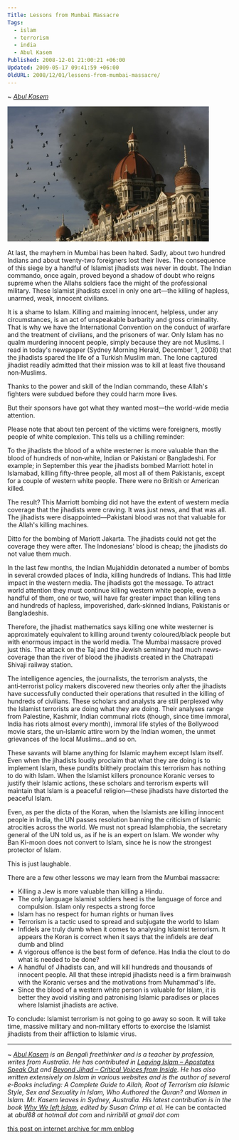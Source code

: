 ```yaml
---
Title: Lessons from Mumbai Massacre
Tags:
  - islam
  - terrorism
  - india
  - Abul Kasem
Published: 2008-12-01 21:00:21 +06:00
Updated: 2009-05-17 09:41:59 +06:00
OldURL: 2008/12/01/lessons-from-mumbai-massacre/
---
```

~ *[Abul Kasem](https://gold.mukto-mona.com/Articles/kasem/index.html)*  

![Mumbai Massacre](../../images/2008/12-01_mlive_mubami-massacre.jpg)

At last, the mayhem in Mumbai has been halted. Sadly, about two hundred Indians and about twenty-two foreigners lost their lives. The consequence of this siege by a handful of Islamist jihadists was never in doubt. The Indian commando, once again, proved beyond a shadow of doubt who reigns supreme when the Allahs soldiers face the might of the professional military. These Islamist jihadists excel in only one art—the killing of hapless, unarmed, weak, innocent civilians.

It is a shame to Islam. Killing and maiming innocent, helpless, under any circumstances, is an act of unspeakable barbarity and gross criminality. That is why we have the International Convention on the conduct of warfare and the treatment of civilians, and the prisoners of war. Only Islam has no qualm murdering innocent people, simply because they are not Muslims. I read in today's newspaper (Sydney Morning Herald, December 1, 2008) that the jihadists spared the life of a Turkish Muslim man. The lone captured jihadist readily admitted that their mission was to kill at least five thousand non‑Muslims.

Thanks to the power and skill of the Indian commando, these Allah's fighters were subdued before they could harm more lives.

But their sponsors have got what they wanted most—the world-wide media attention.

Please note that about ten percent of the victims were foreigners, mostly people of white complexion. This tells us a chilling reminder:

To the jihadists the blood of a white westerner is more valuable than the blood of hundreds of non‑white, Indian or Pakistani or Bangladeshi. For example; in September this year the jihadists bombed Marriott hotel in Islamabad, killing fifty-three people, all most all of them Pakistanis, except for a couple of western white people. There were no British or American killed.

The result? This Marriott bombing did not have the extent of western media coverage that the jihadists were craving. It was just news, and that was all. The jihadists were disappointed—Pakistani blood was not that valuable for the Allah's killing machines.

Ditto for the bombing of Mariott Jakarta. The jihadists could not get the coverage they were after. The Indonesians' blood is cheap; the jihadists do not value them much.

In the last few months, the Indian Mujahiddin detonated a number of bombs in several crowded places of India, killing hundreds of Indians. This had little impact in the western media. The jihadists got the message. To attract world attention they must continue killing western white people, even a handful of them, one or two, will have far greater impact than killing tens and hundreds of hapless, impoverished, dark‑skinned Indians, Pakistanis or Bangladeshis.

Therefore, the jihadist mathematics says killing one white westerner is approximately equivalent to killing around twenty coloured/black people but with enormous impact in the world media. The Mumbai massacre proved just this. The attack on the Taj and the Jewish seminary had much news-coverage than the river of blood the jihadists created in the Chatrapati Shivaji railway station.

The intelligence agencies, the journalists, the terrorism analysts, the anti‑terrorist policy makers discovered new theories only after the jihadists have successfully conducted their operations that resulted in the killing of hundreds of civilians. These scholars and analysts are still perplexed why the Islamist terrorists are doing what they are doing. Their analyses range from Palestine, Kashmir, Indian communal riots (though, since time immoral, India has riots almost every month), immoral life styles of the Bollywood movie stars, the un‑Islamic attire worn by the Indian women, the unmet grievances of the local Muslims…and so on.

These savants will blame anything for Islamic mayhem except Islam itself. Even when the jihadists loudly proclaim that what they are doing is to implement Islam, these pundits blithely proclaim this terrorism has nothing to do with Islam. When the Islamist killers pronounce Koranic verses to justify their Islamic actions, these scholars and terrorism experts will maintain that Islam is a peaceful religion—these jihadists have distorted the peaceful Islam.

Even, as per the dicta of the Koran, when the Islamists are killing innocent people in India, the UN passes resolution banning the criticism of Islamic atrocities across the world. We must not spread Islamphobia, the secretary general of the UN told us, as if he is an expert on Islam. We wonder why Ban Ki-moon does not convert to Islam, since he is now the strongest protector of Islam.

This is just laughable.

There are a few other lessons we may learn from the Mumbai massacre:

- Killing a Jew is more valuable than killing a Hindu.
- The only language Islamist soldiers heed is the language of force and compulsion. Islam only respects a strong force
- Islam has no respect for human rights or human lives
- Terrorism is a tactic used to spread and subjugate the world to Islam
- Infidels are truly dumb when it comes to analysing Islamist terrorism. It appears the Koran is correct when it says that the infidels are deaf dumb and blind
- A vigorous offence is the best form of defence. Has India the clout to do what is needed to be done?
- A handful of Jihadists can, and will kill hundreds and thousands of innocent people. All that these intrepid jihadists need is a firm brainwash with the Koranic verses and the motivations from Muhammad's life.
- Since the blood of a western white person is valuable for Islam, it is better they avoid visiting and patronising Islamic paradises or places where Islamist jihadists are active.

To conclude: Islamist terrorism is not going to go away so soon. It will take time, massive military and non‑military efforts to exorcise the Islamist jihadists from their affliction to Islamic virus.


----
~ *[Abul Kasem](https://gold.mukto-mona.com/Articles/kasem/index.html) is an Bengali freethinker and is a teacher by profession,  writes from Australia. He has contributed in [*Leaving Islam – Apostates Speak Out*](https://www.amazon.com/Leaving-Islam-Apostates-Speak-Out/dp/1591020689) and [*Beyond Jihad – Critical Voices from Inside*](https://www.amazon.com/gp/product/1933146192). He has also written extensively on Islam in various websites and is the author of several e-Books including: A Complete Guide to Allah, Root of Terrorism ala Islamic Style, Sex and Sexuality in Islam, Who Authored the Quran? and Women in Islam. Mr. Kasem leaves in Sydney, Australia. His latest contribution is in the book [*Why We left Islam*](https://www.amazon.com/Why-We-Left-Islam-Muslims/dp/0979267102), edited by Susan Crimp et al.* He can be contacted at *abul88 at hotmail dot com* and *nirribilli at gmail dot com*

[this post on internet archive for mm enblog](http://web.archive.org/web/20100115162230/http://mukto-mona.com/wordpress/?p=35)